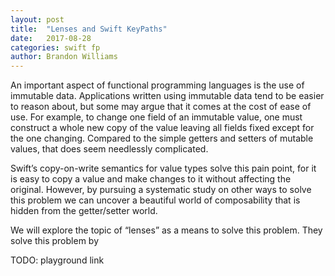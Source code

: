 ```yaml
---
layout: post
title:  "Lenses and Swift KeyPaths"
date:   2017-08-28
categories: swift fp
author: Brandon Williams
---
```


An important aspect of functional programming languages is the use of immutable data. Applications written using immutable data tend to be easier to reason about, but some may argue that it comes at the cost of ease of use. For example, to change one field of an immutable value, one must construct a whole new copy of the value leaving all fields fixed except for the one changing. Compared to the simple getters and setters of mutable values, that does seem needlessly complicated.

Swift’s copy-on-write semantics for value types solve this pain point, for it is easy to copy a value and make changes to it without affecting the original. However, by pursuing a systematic study on other ways to solve this problem we can uncover a beautiful world of composability that is hidden from the getter/setter world.

We will explore the topic of “lenses” as a means to solve this problem. They solve this problem by 

TODO: playground link
